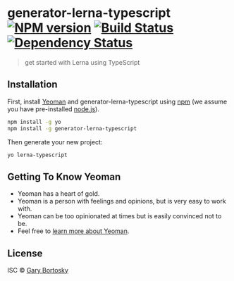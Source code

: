 # generator-lerna-typescript [![NPM version][npm-image]][npm-url] [![Build Status][travis-image]][travis-url] [![Dependency Status][daviddm-image]][daviddm-url]
> get started with Lerna using TypeScript

## Installation

First, install [Yeoman](http://yeoman.io) and generator-lerna-typescript using [npm](https://www.npmjs.com/) (we assume you have pre-installed [node.js](https://nodejs.org/)).

```bash
npm install -g yo
npm install -g generator-lerna-typescript
```

Then generate your new project:

```bash
yo lerna-typescript
```

## Getting To Know Yeoman

 * Yeoman has a heart of gold.
 * Yeoman is a person with feelings and opinions, but is very easy to work with.
 * Yeoman can be too opinionated at times but is easily convinced not to be.
 * Feel free to [learn more about Yeoman](http://yeoman.io/).

## License

ISC © [Gary Bortosky]()


[npm-image]: https://badge.fury.io/js/generator-lerna-typescript.svg
[npm-url]: https://npmjs.org/package/generator-lerna-typescript
[travis-image]: https://travis-ci.org/GaryB432/generator-lerna-typescript.svg?branch=master
[travis-url]: https://travis-ci.org/GaryB432/generator-lerna-typescript
[daviddm-image]: https://david-dm.org/GaryB432/generator-lerna-typescript.svg?theme=shields.io
[daviddm-url]: https://david-dm.org/GaryB432/generator-lerna-typescript
